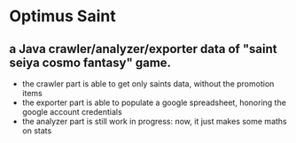 # Optimus Saint

## a Java crawler/analyzer/exporter data of "saint seiya cosmo fantasy" game.

* the crawler  part is able to get only saints data, without the promotion items
* the exporter part is able to populate a google spreadsheet, honoring the google account credentials
* the analyzer part is still work in progress: now, it just makes some maths on stats

